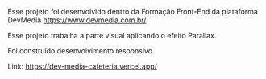 Esse projeto foi desenvolvido dentro da Formação Front-End da plataforma DevMedia https://www.devmedia.com.br/

Esse projeto trabalha a parte visual aplicando o efeito Parallax.

Foi construído desenvolvimento responsivo.

Link: https://dev-media-cafeteria.vercel.app/
